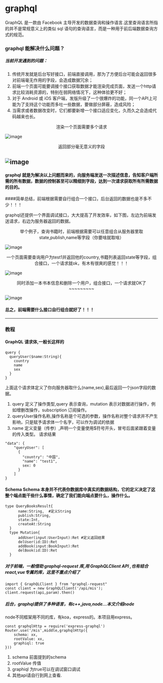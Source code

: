 # graphql
  GraphQL 是一款由 Facebook 主导开发的数据查询和操作语言.这里查询语言所指的并不是常规意义上的类似 sql 语句的查询语言，而是一种用于前后端数据查询方式的规范。
  
### graphql 能解决什么问题？
##### 当前开发遇到的问题：
1. 传统开发就是后台写好接口，前端直接调用，那为了方便后台可能会返回很多对前端毫无作用的字段，会造成数据冗余；
2. 前端一个页面可能要调接个接口获取数据才能渲染完成页面，发送一个http请求比较消耗资源的，特别在弱网络情况下，这种体验更不好；
3. 对于 Android 或 iOS 客户端，发版升级了一个很爆炸的功能，同一个API上可能为了支持这个功能而多吐一些数据，要做部分屏蔽，造成风险；
4. 当需求或者数据改变时，它们都要新增一个接口适应变化，久而久之会造成代码越来也长。
<center> 渲染一个页面需要多个请求</center >  

![image](http://pdwlanqdy.bkt.clouddn.com/view.png)
<center> 返回部分毫无意义的字段</center >

![image](http://pdwlanqdy.bkt.clouddn.com/traditional.png)
-----------------
#### graphql 就是为解决以上问题而来的，向服务端发送一次描述信息，告知客户端所需的所有数据，数据的控制甚至可以精细到字段，达到一次请求获取所有所需数据的目的。
####简单总结，前端根据需要自行组合一个接口，后台返回的数据也是不多不少！！！  

graphql还提供一个界面调试接口，大大提高了开发效率，如下图，左边为前端发送请求，右边为服务器返回的数据。

<center> 举个例子，查询书籍时，前端根据需要可以任意组合从服务器里取state,publish,name等字段（你要啥就取啥）</center >  

![image](http://pdwlanqdy.bkt.clouddn.com/query.gif)
<center> 一个页面需要查询用户为test1并返回他的country,书籍列表返回state等字段，组合接口，一个请求就ok，有木有很爽的感觉！！！</center >  

![image](http://pdwlanqdy.bkt.clouddn.com/query_com.png)
<center> 同时添加一本书本信息和删除一个用户，组合接口，一个请求就OK了~~~~~~~~~ </center >  

![image](http://pdwlanqdy.bkt.clouddn.com/mutation_com.png)
#### 总之，前端需要什么接口自行组合就好了！！！
---------------------

### 教程
#### GraphQL 请求体,一般长这样的
```
query {
  queryUser($name:String){
    country
    name
    sex
  }
}
```
上面这个请求体定义了你向服务器取什么(name,sex),最后返回一个json字段的数据。
1. query 定义了操作类型,query 表示查询，mutation 表示对数据进行操作，例如增删改操作，subscription 订阅操作。
2. queryUser操作名称,操作名称是个可选的参数，操作名称对整个请求并不产生影响，只是赋予请求体一个名字，可以作为调试的依据
3. name 定义变量（传参）,声明一个变量使用$符号开头，冒号后面紧跟着变量的传入类型。
请求结果
```
"data": {
    "queryUser": [
      {
        "country": "中国",
        "name": "test1",
        sex: 0
      }
    ]
}
```
#### Schema Schema 本身并不代表你数据库中真实的数据结构，它的定义决定了这整个端点能干些什么事情，确定了我们能向端点要什么，操作什么。
```
type QueryBooksResult{
      name:String,  #定义String
      publish:String,
      state:Int,
      createAt:String
  }
  type Mutation{
      addUser(input:UserInput):Ret #定义返回结果
      delUser(id:ID):Ret
      addBook(input:BookInput):Ret
      delBook(id:ID):Ret
  }
```

##### 对于前端，一般借助 graphql-request 库,用 GraphQLClient API ,也有结合react,vue专属的库，这里不重点介绍了
```
import { GraphQLClient } from "graphql-request"
const client = new GraphQLClient('/api/mis');
client.request(api,param).then()
```
##### 后台，graphql提供了多种语言，有c++,java,node...本文介绍node
node不同框架用不同的库，有koa，express的。本项目用express。
```
const graphqlHttp = require('express-graphql')
Router.use('/mis',middle,graphqlHttp({
    schema: xx,
    rootValue: xx,
    graphiql: true
}))
```
1. schema 前面提到的schema
2. rootValue 传值
3. graphiql 为true可以在调试窗口调试
4. 其他api请自行到网上查看.
